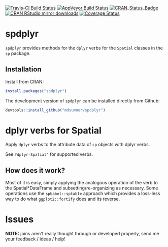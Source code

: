 
[![Travis-CI Build Status](https://travis-ci.org/mdsumner/spdplyr.svg?branch=master)](https://travis-ci.org/mdsumner/spdplyr) [![AppVeyor Build Status](https://ci.appveyor.com/api/projects/status/github/mdsumner/spdplyr?branch=master&svg=true)](https://ci.appveyor.com/project/mdsumner/spdplyr) [![CRAN\_Status\_Badge](http://www.r-pkg.org/badges/version/spdplyr)](https://cran.r-project.org/package=spdplyr) [![CRAN RStudio mirror downloads](http://cranlogs.r-pkg.org/badges/spdplyr)](http://www.r-pkg.org/pkg/spdplyr) [![Coverage Status](https://img.shields.io/codecov/c/github/mdsumner/spdplyr/master.svg)](https://codecov.io/github/mdsumner/spdplyr?branch=master)

<!-- README.md is generated from README.Rmd. Please edit that file -->
spdplyr
=======

`spdplyr` provides methods for the `dplyr` verbs for the `Spatial` classes in the `sp` package.

Installation
------------

Install from CRAN:

``` r
install.packages("spdplyr")
```

The development version of `spdplyr` can be installed directly from Github:

``` r
devtools::install_github("mdsumner/spdplyr")
```

dplyr verbs for Spatial
=======================

Apply `dplyr` verbs to the attribute data of `sp` objects with dplyr verbs.

See `?dplyr-Spatial'` for supported verbs.

How does it work?
-----------------

Most of it is easy, simply applying the analogous operation of the verb to the Spatial\*DataFrame and subsetting/re-organizing as necessary. Some operations use the `spbabel::sptable` approach which provides a loss-less way to do what `ggplot2::fortify` does and its reverse.

Issues
======

**NOTE:** joins aren't really thought through or developed properly, send me your feedback / ideas / help!
